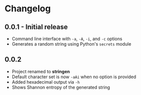 # Changelog

## 0.0.1 - Initial release
- Command line interface with `-a`, `-A`, `-i`, and `-c` options
- Generates a random string using Python's `secrets` module

## 0.0.2
- Project renamed to **stringen**
- Default character set is now `-aAi` when no option is provided
- Added hexadecimal output via `-h`
- Shows Shannon entropy of the generated string
